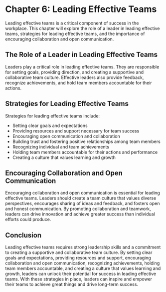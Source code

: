 Chapter 6: Leading Effective Teams
==================================

Leading effective teams is a critical component of success in the workplace. This chapter will explore the role of a leader in leading effective teams, strategies for leading effective teams, and the importance of encouraging collaboration and open communication.

The Role of a Leader in Leading Effective Teams
-----------------------------------------------

Leaders play a critical role in leading effective teams. They are responsible for setting goals, providing direction, and creating a supportive and collaborative team culture. Effective leaders also provide feedback, recognize achievements, and hold team members accountable for their actions.

Strategies for Leading Effective Teams
--------------------------------------

Strategies for leading effective teams include:

* Setting clear goals and expectations
* Providing resources and support necessary for team success
* Encouraging open communication and collaboration
* Building trust and fostering positive relationships among team members
* Recognizing individual and team achievements
* Holding team members accountable for their actions and performance
* Creating a culture that values learning and growth

Encouraging Collaboration and Open Communication
------------------------------------------------

Encouraging collaboration and open communication is essential for leading effective teams. Leaders should create a team culture that values diverse perspectives, encourages sharing of ideas and feedback, and fosters open and honest communication. By promoting collaboration and teamwork, leaders can drive innovation and achieve greater success than individual efforts could produce.

Conclusion
----------

Leading effective teams requires strong leadership skills and a commitment to creating a supportive and collaborative team culture. By setting clear goals and expectations, providing resources and support, encouraging collaboration and open communication, recognizing achievements, holding team members accountable, and creating a culture that values learning and growth, leaders can unlock their potential for success in leading effective teams. With these strategies in place, leaders can inspire and empower their teams to achieve great things and drive long-term success.


